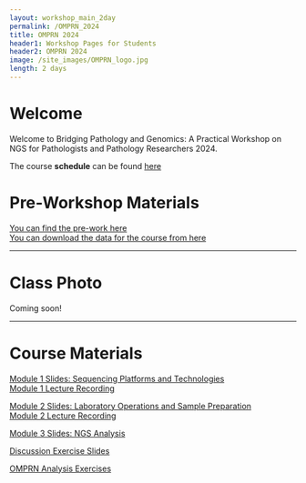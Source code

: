 ```yaml
---
layout: workshop_main_2day
permalink: /OMPRN_2024
title: OMPRN 2024
header1: Workshop Pages for Students
header2: OMPRN 2024
image: /site_images/OMPRN_logo.jpg
length: 2 days
---
```


# Welcome <a id="welcome"></a>  

Welcome to Bridging Pathology and Genomics: A Practical Workshop on NGS for Pathologists and Pathology Researchers 2024.  

The course **schedule** can be found [here](https://bioinformaticsdotca.github.io/OMPRN_2024_schedule)


# Pre-Workshop Materials <a id="preworkshop"></a>

[You can find the pre-work here](https://forms.gle/oAHxJ3B4Nh8A6XQT9)  
[You can download the data for the course from here](https://drive.google.com/drive/folders/17o8Z1PQUGrf0I8mXe82L6sjNiqdjre2I)  


***

# Class Photo

Coming soon!

***

# Course Materials

[Module 1 Slides: Sequencing Platforms and Technologies](https://drive.google.com/file/d/1r9hzIvPXYLLPJ-kx9kTrkvs_3KDU-wrq/view?usp=drive_link)  
[Module 1 Lecture Recording](https://youtu.be/poTMfEiUC8E)  

[Module 2 Slides: Laboratory Operations and Sample Preparation](https://drive.google.com/file/d/1ULHQ3i_4K1pxtZDLjHp6MNlP2ERoiAY7/view?usp=drive_link)  
[Module 2 Lecture Recording](https://youtu.be/DK4_LR2jm6Q)  

[Module 3 Slides: NGS Analysis](https://drive.google.com/file/d/11Ce2wKUm-QSeAZAATvHSzGgvroli0Sya/view?usp=drive_link)  

[Discussion Exercise Slides](https://drive.google.com/file/d/1sNadI6qV3F4qquk6TuUtE_eJdrN-P4MO/view?usp=drive_link)  

[OMPRN Analysis Exercises](https://docs.google.com/document/d/e/2PACX-1vSQffBTLi-SNqhXkJzO48__7ywx5DkgyokR9EwTJiQCQYq7kVjalxt6t7prm1uyE-_MPuihIG22UebM/pub)  